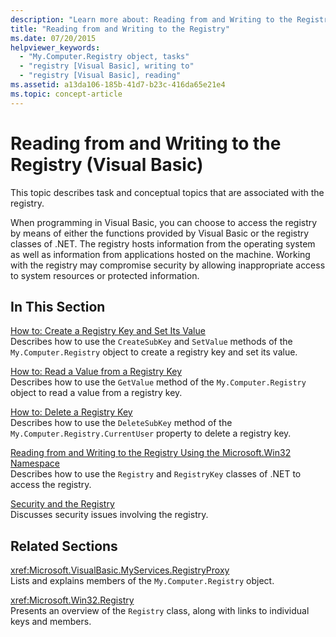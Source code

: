 ```yaml
---
description: "Learn more about: Reading from and Writing to the Registry (Visual Basic)"
title: "Reading from and Writing to the Registry"
ms.date: 07/20/2015
helpviewer_keywords: 
  - "My.Computer.Registry object, tasks"
  - "registry [Visual Basic], writing to"
  - "registry [Visual Basic], reading"
ms.assetid: a13da106-185b-41d7-b23c-416da65e21e4
ms.topic: concept-article
---
```

# Reading from and Writing to the Registry (Visual Basic)

This topic describes task and conceptual topics that are associated with the registry.  
  
 When programming in Visual Basic, you can choose to access the registry by means of either the functions provided by Visual Basic or the registry classes of .NET. The registry hosts information from the operating system as well as information from applications hosted on the machine. Working with the registry may compromise security by allowing inappropriate access to system resources or protected information.  
  
## In This Section  

 [How to: Create a Registry Key and Set Its Value](how-to-create-a-registry-key-and-set-its-value.md)  
 Describes how to use the `CreateSubKey` and `SetValue` methods of the `My.Computer.Registry` object to create a registry key and set its value.  
  
 [How to: Read a Value from a Registry Key](how-to-read-a-value-from-a-registry-key.md)  
 Describes how to use the `GetValue` method of the `My.Computer.Registry` object to read a value from a registry key.  
  
 [How to: Delete a Registry Key](how-to-delete-a-registry-key.md)  
 Describes how to use the `DeleteSubKey` method of the `My.Computer.Registry.CurrentUser` property to delete a registry key.  
  
 [Reading from and Writing to the Registry Using the Microsoft.Win32 Namespace](reading-from-and-writing-to-the-registry-using-the-microsoft-win32-namespace.md)  
 Describes how to use the `Registry` and `RegistryKey` classes of .NET to access the registry.  
  
 [Security and the Registry](security-and-the-registry.md)  
 Discusses security issues involving the registry.  
  
## Related Sections  

 <xref:Microsoft.VisualBasic.MyServices.RegistryProxy>  
 Lists and explains members of the `My.Computer.Registry` object.  
  
 <xref:Microsoft.Win32.Registry>  
 Presents an overview of the `Registry` class, along with links to individual keys and members.
